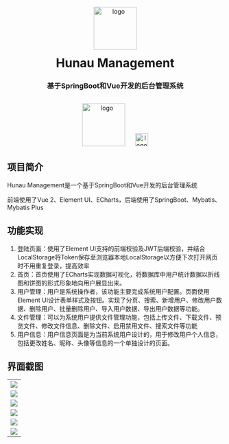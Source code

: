 <p align="center">
	<img alt="logo" src="https://img-blog.csdnimg.cn/c45859dc282442b8a0ec927f2c66890c.png" style="width:100px;">
</p>
<h1 align="center" style="margin: 10px 0 20px; font-weight: bold;">Hunau Management</h1>
<h3 align="center">基于SpringBoot和Vue开发的后台管理系统</h4>
<p align="center" style="margin-top:30px;">
  <img alt="logo" src="https://img-blog.csdnimg.cn/ad2e1122bca144c4b1f431ab45516727.png" style="width:100px;margin-right:10px;">
  <img alt="logo" src="https://img-blog.csdnimg.cn/ab8dc1a3165d401fb87977e884a739e0.png" style="width:30px;margin-left:10px;">
</p>

## 项目简介

Hunau Management是一个基于SpringBoot和Vue开发的后台管理系统

前端使用了Vue 2、Element UI、ECharts，后端使用了SpringBoot、Mybatis、Mybatis Plus

## 功能实现

1.  登陆页面：使用了Element UI支持的前端校验及JWT后端校验，并结合LocalStorage将Token保存至浏览器本地LocalStorage以方便下次打开网页时不用重复登录，提高效率
2.  首页：首页使用了ECharts实现数据可视化，将数据库中用户统计数据以折线图和饼图的形式形象地向用户展显出来。
3.  用户管理：用户是系统操作者，该功能主要完成系统用户配置。页面使用Element UI设计表单样式及按钮。实现了分页、搜索、新增用户、修改用户数据、删除用户、批量删除用户、导入用户数据、导出用户数据等功能。
4.  文件管理：可以为系统用户提供文件管理功能，包括上传文件、下载文件、预览文件、修改文件信息、删除文件、启用禁用文件、搜索文件等功能
5.  用户信息：用户信息页面是为当前系统用户设计的，用于修改用户个人信息，包括更改姓名、昵称、头像等信息的一个单独设计的页面。

## 界面截图

<table>
	<tr>
    <td><img src="https://img-blog.csdnimg.cn/43e4a21e1953488295c45a89290b64d6.jpeg"/></td>
  </tr>
  <tr>
    <td><img src="https://img-blog.csdnimg.cn/ba444ac97d9b4d9ba188271409de588d.jpeg"/></td>
  </tr>
  <tr>
    <td><img src="https://img-blog.csdnimg.cn/d1149f7cffde4758815abb6b4bec8d17.jpeg"/></td>
  </tr>
  <tr>
    <td><img src="https://img-blog.csdnimg.cn/3af1e29b923941e891f297d8ed7eada8.jpeg"/></td>
  </tr>
  <tr>
    <td><img src="https://img-blog.csdnimg.cn/175161de3c8142d19bbf0d40c0eefb16.jpeg"/></td>
  </tr>
  <tr>
  <td><img src="https://img-blog.csdnimg.cn/f626ce479058476d8648d4188e312718.jpeg"/></td>
  </tr>
</table>

